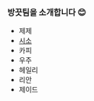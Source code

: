 ### 방끗팀을 소개합니다 😊

- 제제
- [시소](https://github.com/JINU-CHANG/git-practice/blob/feat/siso-page/members/siso.md)
- 카피
- 우주
- 헤일리
- 리안
- 제이드
